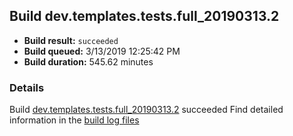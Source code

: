 ## Build dev.templates.tests.full_20190313.2
- **Build result:** `succeeded`
- **Build queued:** 3/13/2019 12:25:42 PM
- **Build duration:** 545.62 minutes
### Details
Build [dev.templates.tests.full_20190313.2](https://winappstudio.visualstudio.com/web/build.aspx?pcguid=a4ef43be-68ce-4195-a619-079b4d9834c2&builduri=vstfs%3a%2f%2f%2fBuild%2fBuild%2f27249) succeeded
Find detailed information in the [build log files](https://uwpctdiags.blob.core.windows.net/buildlogs/dev.templates.tests.full_20190313.2_logs.zip)
